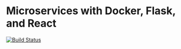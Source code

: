 # Microservices with Docker, Flask, and React

[![Build Status](https://travis-ci.org/bn0/testdriven-app.svg?branch=master)](https://travis-ci.org/bn0/testdriven-app)
